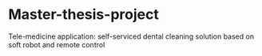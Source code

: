 # Master-thesis-project
Tele-medicine application: self-serviced dental cleaning solution based on soft robot and remote control
